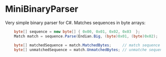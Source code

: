 MiniBinaryParser
================

Very simple binary parser for C#.
Matches sequences in byte arrays:

```csharp
    byte[] sequence = new byte[] { 0x00, 0x01, 0x02, 0x03  };
    Match match = sequence.Parse(Endian.Big, (byte)0x01, (byte)0x02);

    byte[] matchedSequence = match.MatchedBytes;     // match sequence is    { 0x01, 0x02 }
    byte[] unmatchedSequence = match.UnmatchedBytes; // unmatche sequence is { 0x00, 0x03 }


